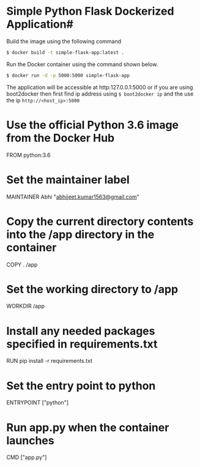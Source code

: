 # Simple Python Flask Dockerized Application#

Build the image using the following command

```bash
$ docker build -t simple-flask-app:latest .
```

Run the Docker container using the command shown below.

```bash
$ docker run -d -p 5000:5000 simple-flask-app
```

The application will be accessible at http:127.0.0.1:5000 or if you are using boot2docker then first find ip address using `$ boot2docker ip` and the use the ip `http://<host_ip>:5000`


# Use the official Python 3.6 image from the Docker Hub
FROM python:3.6

# Set the maintainer label
MAINTAINER Abhi "abhijeet.kumar1563@gmail.com"

# Copy the current directory contents into the /app directory in the container
COPY . /app

# Set the working directory to /app
WORKDIR /app

# Install any needed packages specified in requirements.txt
RUN pip install -r requirements.txt

# Set the entry point to python
ENTRYPOINT ["python"]

# Run app.py when the container launches
CMD ["app.py"]
